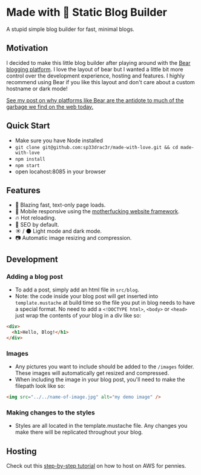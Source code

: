 # Made with 💙 Static Blog Builder

A stupid simple blog builder for fast, minimal blogs.

## Motivation

I decided to make this little blog builder after playing around with the [Bear blogging platform](https://bearblog.dev/). I love the layout of bear but I wanted a little bit more control over the development experience, hosting and features. I highly recommend using Bear if you like this layout and don't care about a custom hostname or dark mode!

[See my post on why platforms like Bear are the antidote to much of the garbage we find on the web today.](https://haphazard.engineering/blog/made-with-love.html)

## Quick Start

- Make sure you have Node installed
- `git clone git@github.com:sp33drac3r/made-with-love.git && cd made-with-love`
- `npm install`
- `npm start`
- open locahost:8085 in your browser

## Features

- 💨 Blazing fast, text-only page loads.
- 📱 Mobile responsive using the [motherfucking website framework](https://motherfuckingwebsite.com/).
- 🔥 Hot reloading.
- 🎯 SEO by default.
- ☀️ / 🌑 Light mode and dark mode.
- 📷 Automatic image resizing and compression.

## Development

### Adding a blog post

- To add a post, simply add an html file in `src/blog`.
- Note: the code inside your blog post will get inserted into `template.mustache` at build time so the file you put in blog needs to have a special format. No need to add a `<!DOCTYPE html>`, `<body>` or `<head>` just wrap the contents of your blog in a div like so:

```html
<div>
  <h1>Hello, Blog!</h1>
</div>
```

### Images

- Any pictures you want to include should be added to the `/images` folder. These images will automatically get resized and compressed.
- When including the image in your blog post, you'll need to make the filepath look like so:

```html
<img src="../../name-of-image.jpg" alt="my demo image" />
```

### Making changes to the styles

- Styles are all located in the template.mustache file. Any changes you make there will be replicated throughout your blog.

## Hosting

Check out this [step-by-step tutorial](https://haphazard.engineering/blog/made-with-love-aws-hosting.html) on how to host on AWS for pennies.

